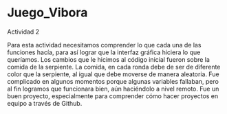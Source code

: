 # Juego_Vibora
 Actividad 2 
 
 Para esta actividad necesitamos comprender lo que cada una de las funciones hacía, para así lograr que la interfaz gráfica hiciera lo que queríamos. Los cambios que le hicimos al código inicial fueron sobre la comida de la serpiente. La comida, en cada ronda debe de ser de diferente color que la serpiente, al igual que debe moverse de manera aleatoria. 
Fue complicado en algunos momentos porque algunas variables fallaban, pero al fin logramos que funcionara bien, aún haciéndolo a nivel remoto. Fue un buen proyecto, especialmente para comprender cómo hacer proyectos en equipo a través de Github. 
